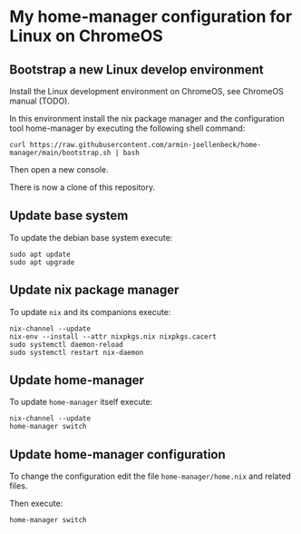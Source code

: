 # My home-manager configuration for Linux on ChromeOS


## Bootstrap a new Linux develop environment

Install the Linux development environment on ChromeOS,
see ChromeOS manual (TODO).

In this environment install the nix package manager and
the configuration tool home-manager by executing the following
shell command:
```
curl https://raw.githubusercontent.com/armin-joellenbeck/home-manager/main/bootstrap.sh | bash
```

Then open a new console.

There is now a clone of this repository.

## Update base system
To update the debian base system execute:
```
sudo apt update
sudo apt upgrade
```

## Update nix package manager
To update `nix` and its companions execute:
```
nix-channel --update
nix-env --install --attr nixpkgs.nix nixpkgs.cacert
sudo systemctl daemon-reload
sudo systemctl restart nix-daemon
```

## Update home-manager
To update `home-manager` itself execute:
```
nix-channel --update
home-manager switch
```

## Update home-manager configuration
To change the configuration edit the file `home-manager/home.nix` and related files.

Then execute:
```
home-manager switch
```
